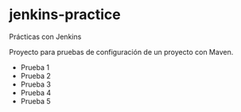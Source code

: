 # jenkins-practice
Prácticas con Jenkins

Proyecto para pruebas de configuración de un proyecto con Maven.
- Prueba 1
- Prueba 2
- Prueba 3
- Prueba 4
- Prueba 5
